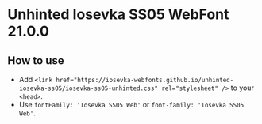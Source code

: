 # Unhinted Iosevka SS05 WebFont 21.0.0

## How to use

- Add `<link href="https://iosevka-webfonts.github.io/unhinted-iosevka-ss05/iosevka-ss05-unhinted.css" rel="stylesheet" />` to your `<head>`.
- Use `fontFamily: 'Iosevka SS05 Web'` or `font-family: 'Iosevka SS05 Web'`.

